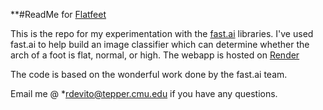 **#ReadMe for [Flatfeet](https://flatfeet.onrender.com)

This is the repo for my experimentation with the [fast.ai](https://github.com/fastai/fastai) libraries. I've used fast.ai to help build an image classifier which can determine whether the arch of a foot is flat, normal, or high. The webapp is hosted on [Render](https://render.com)

The code is based on the wonderful work done by the fast.ai team.

Email me @ *rdevito@tepper.cmu.edu if you have any questions.
